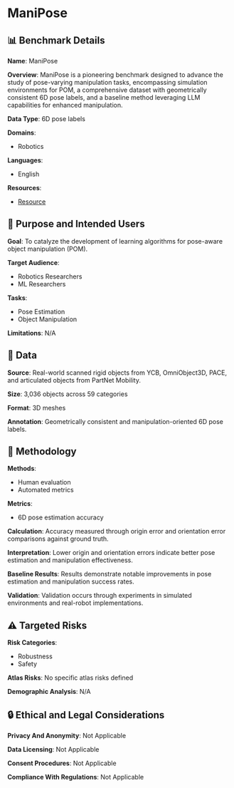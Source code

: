 # ManiPose

## 📊 Benchmark Details

**Name**: ManiPose

**Overview**: ManiPose is a pioneering benchmark designed to advance the study of pose-varying manipulation tasks, encompassing simulation environments for POM, a comprehensive dataset with geometrically consistent 6D pose labels, and a baseline method leveraging LLM capabilities for enhanced manipulation.

**Data Type**: 6D pose labels

**Domains**:
- Robotics

**Languages**:
- English

**Resources**:
- [Resource](https://sites.google.com/view/manipose)

## 🎯 Purpose and Intended Users

**Goal**: To catalyze the development of learning algorithms for pose-aware object manipulation (POM).

**Target Audience**:
- Robotics Researchers
- ML Researchers

**Tasks**:
- Pose Estimation
- Object Manipulation

**Limitations**: N/A

## 💾 Data

**Source**: Real-world scanned rigid objects from YCB, OmniObject3D, PACE, and articulated objects from PartNet Mobility.

**Size**: 3,036 objects across 59 categories

**Format**: 3D meshes

**Annotation**: Geometrically consistent and manipulation-oriented 6D pose labels.

## 🔬 Methodology

**Methods**:
- Human evaluation
- Automated metrics

**Metrics**:
- 6D pose estimation accuracy

**Calculation**: Accuracy measured through origin error and orientation error comparisons against ground truth.

**Interpretation**: Lower origin and orientation errors indicate better pose estimation and manipulation effectiveness.

**Baseline Results**: Results demonstrate notable improvements in pose estimation and manipulation success rates.

**Validation**: Validation occurs through experiments in simulated environments and real-robot implementations.

## ⚠️ Targeted Risks

**Risk Categories**:
- Robustness
- Safety

**Atlas Risks**:
No specific atlas risks defined

**Demographic Analysis**: N/A

## 🔒 Ethical and Legal Considerations

**Privacy And Anonymity**: Not Applicable

**Data Licensing**: Not Applicable

**Consent Procedures**: Not Applicable

**Compliance With Regulations**: Not Applicable
